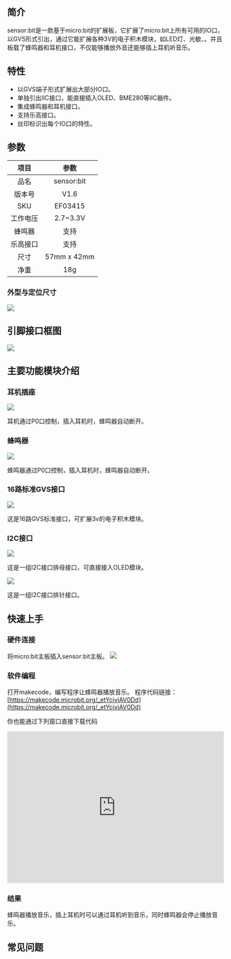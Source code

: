 ## 简介
sensor:bit是一款基于micro:bit的扩展板，它扩展了micro:bit上所有可用的IO口，以GVS形式引出，通过它能扩展各种3V的电子积木模块，如LED灯、光敏、。并且板载了蜂鸣器和耳机接口，不仅能够播放外音还能够插上耳机听音乐。

## 特性
- 以GVS端子形式扩展出大部分IO口。
- 单独引出IIC接口，能直接插入OLED、BME280等IIC器件。
- 集成蜂鸣器和耳机接口。
- 支持乐高接口。
- 丝印标识出每个IO口的特性。


## 参数

项目 | 参数 
:-:|:-:
品名|sensor:bit
版本号|V1.6
SKU|EF03415
工作电压|2.7~3.3V
蜂鸣器|支持
乐高接口|支持
尺寸|57mm x 42mm
净重|18g

### 外型与定位尺寸
![](https://i.imgur.com/gB0wNrj.png)

## 引脚接口框图
![](https://i.imgur.com/GyigPRt.png)

## 主要功能模块介绍
### 耳机插座
![](https://i.imgur.com/0iA1JlU.png)

耳机通过P0口控制，插入耳机时，蜂鸣器自动断开。

### 蜂鸣器
![](https://i.imgur.com/TyBn9U6.png)

蜂鸣器通过P0口控制，插入耳机时，蜂鸣器自动断开。

### 16路标准GVS接口
![](https://i.imgur.com/lu64mbc.png)

这是16路GVS标准接口，可扩展3v的电子积木模块。

### I2C接口
![](https://i.imgur.com/AzBhRRS.png)

这是一组I2C接口排母接口，可直接接入OLED模块。

![](https://i.imgur.com/VEl3AeH.png)

这是一组I2C接口排针接口。

## 快速上手
### 硬件连接

将micro:bit主板插入sensor:bit主板。
![](https://i.imgur.com/WLLJgP2.jpg)

### 软件编程
打开makecode，编写程序让蜂鸣器播放音乐。
程序代码链接：[https://makecode.microbit.org/_etYcjviAV0Dd](https://makecode.microbit.org/_etYcjviAV0Dd)

你也能通过下列窗口直接下载代码
<div style="position:relative;height:0;padding-bottom:70%;overflow:hidden;"><iframe style="position:absolute;top:0;left:0;width:100%;height:100%;" src="https://makecode.microbit.org/#pub:_etYcjviAV0Dd" frameborder="0" sandbox="allow-popups allow-forms allow-scripts allow-same-origin"></iframe></div>

### 结果
蜂鸣器播放音乐，插上耳机时可以通过耳机听到音乐，同时蜂鸣器会停止播放音乐。

## 常见问题
